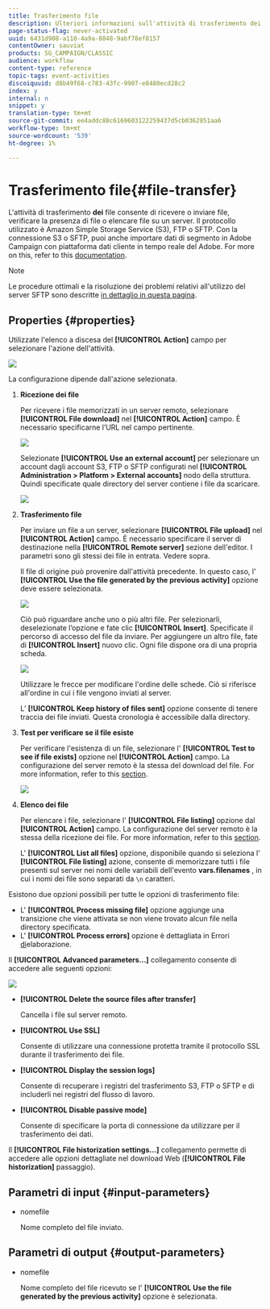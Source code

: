 ```yaml
---
title: Trasferimento file
description: Ulteriori informazioni sull'attività di trasferimento dei file.
page-status-flag: never-activated
uuid: 6431d908-a110-4a9a-8848-9abf78ef8157
contentOwner: sauviat
products: SG_CAMPAIGN/CLASSIC
audience: workflow
content-type: reference
topic-tags: event-activities
discoiquuid: d8b49f68-c783-43fc-9907-e8480ecd28c2
index: y
internal: n
snippet: y
translation-type: tm+mt
source-git-commit: ee4addc88c6169603122259437d5cb0362851aa6
workflow-type: tm+mt
source-wordcount: '539'
ht-degree: 1%

---
```



# Trasferimento file{#file-transfer}

L&#39;attività di trasferimento **dei** file consente di ricevere o inviare file, verificare la presenza di file o elencare file su un server. Il protocollo utilizzato è  Amazon Simple Storage Service (S3), FTP o SFTP.
Con la connessione S3 o SFTP, puoi anche importare dati di segmento in  Adobe Campaign con  piattaforma dati cliente in tempo reale del Adobe. For more on this, refer to this [documentation](https://docs.adobe.com/content/help/en/experience-platform/rtcdp/destinations/destinations-cat/adobe-destinations/adobe-campaign-destination.html).

>[!NOTE]
>
>Le procedure ottimali e la risoluzione dei problemi relativi all&#39;utilizzo del server SFTP sono descritte [in dettaglio in questa pagina](../../platform/using/sftp-server-usage.md).

## Properties {#properties}

Utilizzate l&#39;elenco a discesa del **[!UICONTROL Action]** campo per selezionare l&#39;azione dell&#39;attività.

![](assets/file_transfert_action.png)

La configurazione dipende dall&#39;azione selezionata.

1. **Ricezione dei file**

   Per ricevere i file memorizzati in un server remoto, selezionare **[!UICONTROL File download]** nel **[!UICONTROL Action]** campo. È necessario specificarne l’URL nel campo pertinente.

   ![](assets/file_transfert_edit.png)

   Selezionate **[!UICONTROL Use an external account]** per selezionare un account dagli account S3, FTP o SFTP configurati nel **[!UICONTROL Administration > Platform > External accounts]** nodo della struttura. Quindi specificate quale directory del server contiene i file da scaricare.

   ![](assets/file_transfert_edit_external.png)

1. **Trasferimento file**

   Per inviare un file a un server, selezionare **[!UICONTROL File upload]** nel **[!UICONTROL Action]** campo. È necessario specificare il server di destinazione nella **[!UICONTROL Remote server]** sezione dell&#39;editor. I parametri sono gli stessi dei file in entrata. Vedere sopra.

   Il file di origine può provenire dall&#39;attività precedente. In questo caso, l&#39; **[!UICONTROL Use the file generated by the previous activity]** opzione deve essere selezionata.

   ![](assets/file_transfert_edit_send.png)

   Ciò può riguardare anche uno o più altri file. Per selezionarli, deselezionate l’opzione e fate clic **[!UICONTROL Insert]**. Specificate il percorso di accesso del file da inviare. Per aggiungere un altro file, fate di **[!UICONTROL Insert]** nuovo clic. Ogni file dispone ora di una propria scheda.

   ![](assets/file_transfert_source.png)

   Utilizzare le frecce per modificare l&#39;ordine delle schede. Ciò si riferisce all&#39;ordine in cui i file vengono inviati al server.

   L’ **[!UICONTROL Keep history of files sent]** opzione consente di tenere traccia dei file inviati. Questa cronologia è accessibile dalla directory.

1. **Test per verificare se il file esiste**

   Per verificare l&#39;esistenza di un file, selezionare l&#39; **[!UICONTROL Test to see if file exists]** opzione nel **[!UICONTROL Action]** campo. La configurazione del server remoto è la stessa del download del file. For more information, refer to this [section](#properties).

   ![](assets/file_transfert_edit_test.png)

1. **Elenco dei file**

   Per elencare i file, selezionare l&#39; **[!UICONTROL File listing]** opzione dal **[!UICONTROL Action]** campo. La configurazione del server remoto è la stessa della ricezione dei file. For more information, refer to this [section](#properties).

   L&#39; **[!UICONTROL List all files]** opzione, disponibile quando si seleziona l&#39; **[!UICONTROL File listing]** azione, consente di memorizzare tutti i file presenti sul server nei nomi delle variabili dell&#39;evento **vars.filenames** , in cui i nomi dei file sono separati da `\n` caratteri.

Esistono due opzioni possibili per tutte le opzioni di trasferimento file:

* L&#39; **[!UICONTROL Process missing file]** opzione aggiunge una transizione che viene attivata se non viene trovato alcun file nella directory specificata.
* L&#39; **[!UICONTROL Process errors]** opzione è dettagliata in Errori [di](../../workflow/using/monitoring-workflow-execution.md#processing-errors)elaborazione.

Il **[!UICONTROL Advanced parameters...]** collegamento consente di accedere alle seguenti opzioni:

![](assets/file_transfert_advanced.png)

* **[!UICONTROL Delete the source files after transfer]**

   Cancella i file sul server remoto.

* **[!UICONTROL Use SSL]**

   Consente di utilizzare una connessione protetta tramite il protocollo SSL durante il trasferimento dei file.

* **[!UICONTROL Display the session logs]**

   Consente di recuperare i registri del trasferimento S3, FTP o SFTP e di includerli nei registri del flusso di lavoro.

* **[!UICONTROL Disable passive mode]**

   Consente di specificare la porta di connessione da utilizzare per il trasferimento dei dati.

Il **[!UICONTROL File historization settings...]** collegamento permette di accedere alle opzioni dettagliate nel download [](../../workflow/using/web-download.md) Web (**[!UICONTROL File historization]** passaggio).

## Parametri di input {#input-parameters}

* nomefile

   Nome completo del file inviato.

## Parametri di output {#output-parameters}

* nomefile

   Nome completo del file ricevuto se l&#39; **[!UICONTROL Use the file generated by the previous activity]** opzione è selezionata.
